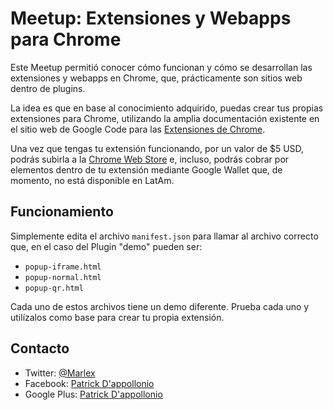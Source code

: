 Meetup: Extensiones y Webapps para Chrome
=========================================

Este Meetup permitió conocer cómo funcionan y cómo se desarrollan las
extensiones y webapps en Chrome, que, prácticamente son sitios web
dentro de plugins.

La idea es que en base al conocimiento adquirido, puedas crear tus propias
extensiones para Chrome, utilizando la amplia documentación existente en
el sitio web de Google Code para las [Extensiones de Chrome](http://code.google.com/chrome/extensions/getstarted.html).

Una vez que tengas tu extensión funcionando, por un valor de $5 USD, podrás
subirla a la [Chrome Web Store](https://chrome.google.com/webstore) e, incluso,
podrás cobrar por elementos dentro de tu extensión mediante Google Wallet que,
de momento, no está disponible en LatAm.

Funcionamiento
--------------

Simplemente edita el archivo `manifest.json` para llamar al archivo
correcto que, en el caso del Plugin "demo" pueden ser:

* `popup-iframe.html`
* `popup-normal.html`
* `popup-qr.html`

Cada uno de estos archivos tiene un demo diferente. Prueba cada uno
y utilízalos como base para crear tu propia extensión.

Contacto 
--------

* Twitter: [@Marlex](http://twitter.com/marlex)
* Facebook: [Patrick D'appollonio](http://www.facebook.com/patrickdappollonio)
* Google Plus: [Patrick D'appollonio](http://gplus.to/marlex)
